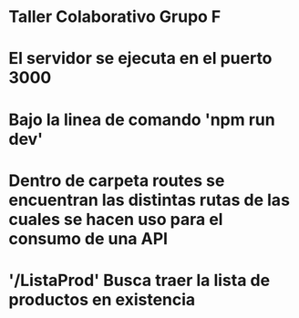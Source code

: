 # Taller Colaborativo Grupo F
# El servidor se ejecuta en el puerto 3000
# Bajo la linea de comando 'npm run dev'
 
# Dentro de carpeta routes se encuentran las distintas rutas de las cuales se hacen uso para el consumo de una API
# '/ListaProd' Busca traer la lista de productos en existencia